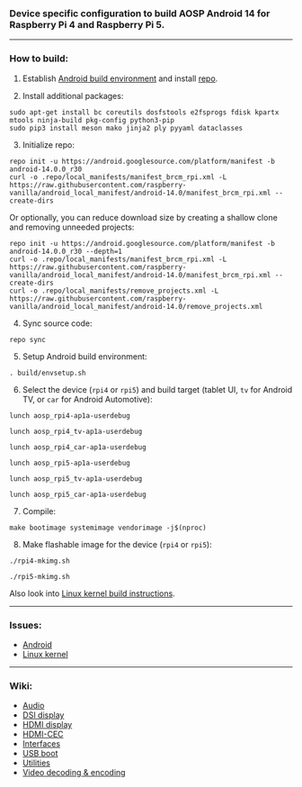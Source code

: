### Device specific configuration to build AOSP Android 14 for Raspberry Pi 4 and Raspberry Pi 5.

***

### How to build:

1. Establish [Android build environment](https://source.android.com/setup/initializing) and install [repo](https://source.android.com/docs/setup/develop#installing-repo).

2. Install additional packages:

```
sudo apt-get install bc coreutils dosfstools e2fsprogs fdisk kpartx mtools ninja-build pkg-config python3-pip
sudo pip3 install meson mako jinja2 ply pyyaml dataclasses
```

3. Initialize repo:

```
repo init -u https://android.googlesource.com/platform/manifest -b android-14.0.0_r30
curl -o .repo/local_manifests/manifest_brcm_rpi.xml -L https://raw.githubusercontent.com/raspberry-vanilla/android_local_manifest/android-14.0/manifest_brcm_rpi.xml --create-dirs
```

Or optionally, you can reduce download size by creating a shallow clone and removing unneeded projects:

```
repo init -u https://android.googlesource.com/platform/manifest -b android-14.0.0_r30 --depth=1
curl -o .repo/local_manifests/manifest_brcm_rpi.xml -L https://raw.githubusercontent.com/raspberry-vanilla/android_local_manifest/android-14.0/manifest_brcm_rpi.xml --create-dirs
curl -o .repo/local_manifests/remove_projects.xml -L https://raw.githubusercontent.com/raspberry-vanilla/android_local_manifest/android-14.0/remove_projects.xml
```

4. Sync source code:

```
repo sync
```

5. Setup Android build environment:

```
. build/envsetup.sh
```

6. Select the device (`rpi4` or `rpi5`) and build target (tablet UI, `tv` for Android TV, or `car` for Android Automotive):

```
lunch aosp_rpi4-ap1a-userdebug
```
```
lunch aosp_rpi4_tv-ap1a-userdebug
```
```
lunch aosp_rpi4_car-ap1a-userdebug
```
```
lunch aosp_rpi5-ap1a-userdebug
```
```
lunch aosp_rpi5_tv-ap1a-userdebug
```
```
lunch aosp_rpi5_car-ap1a-userdebug
```

7. Compile:

```
make bootimage systemimage vendorimage -j$(nproc)
```

8. Make flashable image for the device (`rpi4` or `rpi5`):

```
./rpi4-mkimg.sh
```
```
./rpi5-mkimg.sh
```

Also look into [Linux kernel build instructions](https://github.com/raspberry-vanilla/android_kernel_manifest/tree/android-14.0).

***

### Issues:

- [Android](https://github.com/raspberry-vanilla/android_local_manifest/issues)
- [Linux kernel](https://github.com/raspberry-vanilla/android_kernel_manifest/issues)

***

### Wiki:

- [Audio](https://github.com/raspberry-vanilla/android_local_manifest/wiki/Audio)
- [DSI display](https://github.com/raspberry-vanilla/android_local_manifest/wiki/DSI-display)
- [HDMI display](https://github.com/raspberry-vanilla/android_local_manifest/wiki/HDMI-display)
- [HDMI-CEC](https://github.com/raspberry-vanilla/android_local_manifest/wiki/HDMI-CEC)
- [Interfaces](https://github.com/raspberry-vanilla/android_local_manifest/wiki/Interfaces)
- [USB boot](https://github.com/raspberry-vanilla/android_local_manifest/wiki/USB-boot)
- [Utilities](https://github.com/raspberry-vanilla/android_local_manifest/wiki/Utilities)
- [Video decoding & encoding](https://github.com/raspberry-vanilla/android_local_manifest/wiki/Video-decoding-&-encoding)
